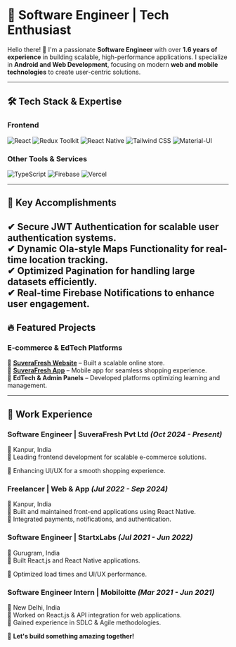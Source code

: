 # 🚀 Software Engineer | Tech Enthusiast

Hello there! 👋 I'm a passionate **Software Engineer** with over **1.6 years of experience** in building scalable, high-performance applications. I specialize in **Android and Web Development**, focusing on modern **web and mobile technologies** to create user-centric solutions.

---

## 🛠 Tech Stack & Expertise

### **Frontend**  
![React](https://img.shields.io/badge/React-20232A?style=for-the-badge&logo=react&logoColor=61DAFB)
![Redux Toolkit](https://img.shields.io/badge/Redux_Toolkit-764ABC?style=for-the-badge&logo=redux&logoColor=white)
![React Native](https://img.shields.io/badge/React_Native-61DAFB?style=for-the-badge&logo=react&logoColor=black)
![Tailwind CSS](https://img.shields.io/badge/Tailwind_CSS-38B2AC?style=for-the-badge&logo=tailwind-css&logoColor=white)
![Material-UI](https://img.shields.io/badge/Material_UI-007FFF?style=for-the-badge&logo=mui&logoColor=white)


### **Other Tools & Services**  
![TypeScript](https://img.shields.io/badge/TypeScript-3178C6?style=for-the-badge&logo=typescript&logoColor=white)
![Firebase](https://img.shields.io/badge/Firebase-FFCA28?style=for-the-badge&logo=firebase&logoColor=black)
![Vercel](https://img.shields.io/badge/Vercel-000000?style=for-the-badge&logo=vercel&logoColor=white)

---

## 📌 Key Accomplishments

✔ **Secure JWT Authentication** for scalable user authentication systems.  
✔ **Dynamic Ola-style Maps Functionality** for real-time location tracking.  
✔ **Optimized Pagination** for handling large datasets efficiently.  
✔ **Real-time Firebase Notifications** to enhance user engagement.  
---

## 🔥 Featured Projects

### **E-commerce & EdTech Platforms**
📌 **[SuveraFresh Website](https://www.suverafresh.com)** – Built a scalable online store.  
📌 **[SuveraFresh App](https://play.google.com/store/apps/details?id=com.suverafresh)** – Mobile app for seamless shopping experience.  
📌 **EdTech & Admin Panels** – Developed platforms optimizing learning and management.

---

## 💼 Work Experience

### **Software Engineer | SuveraFresh Pvt Ltd** _(Oct 2024 - Present)_
📍 Kanpur, India  
🔹 Leading frontend development for scalable e-commerce solutions.

🔹 Enhancing UI/UX for a smooth shopping experience.

### **Freelancer | Web & App** _(Jul 2022 - Sep 2024)_
📍 Kanpur, India  
🔹 Built and maintained front-end applications using React Native.  
🔹 Integrated payments, notifications, and authentication.

### **Software Engineer | StartxLabs** _(Jul 2021 - Jun 2022)_
📍 Gurugram, India  
🔹 Built React.js and React Native applications.

🔹 Optimized load times and UI/UX performance.

### **Software Engineer Intern | Mobiloitte** _(Mar 2021 - Jun 2021)_
📍 New Delhi, India  
🔹 Worked on React.js & API integration for web applications.  
🔹 Gained experience in SDLC & Agile methodologies.

🚀 **Let's build something amazing together!**

